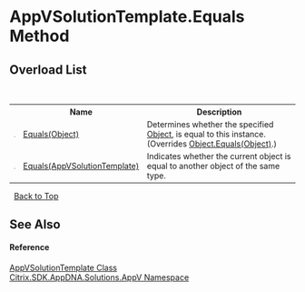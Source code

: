 # AppVSolutionTemplate.Equals Method 
 


## Overload List
&nbsp;<table><tr><th></th><th>Name</th><th>Description</th></tr><tr><td>![Public method](media/pubmethod.gif "Public method")</td><td><a href="adc01a45-8643-46bb-7200-fc2246fed67f">Equals(Object)</a></td><td>
Determines whether the specified <a href="http://msdn2.microsoft.com/en-us/library/e5kfa45b" target="_blank">Object</a>, is equal to this instance.
 (Overrides <a href="http://msdn2.microsoft.com/en-us/library/bsc2ak47" target="_blank">Object.Equals(Object)</a>.)</td></tr><tr><td>![Public method](media/pubmethod.gif "Public method")</td><td><a href="463d5c92-c467-2e72-204a-b348b35ac9cf">Equals(AppVSolutionTemplate)</a></td><td>
Indicates whether the current object is equal to another object of the same type.</td></tr></table>&nbsp;
<a href="#appvsolutiontemplate.equals-method">Back to Top</a>

## See Also


#### Reference
<a href="806c9200-d1a7-1c78-a525-4d7d31561e51">AppVSolutionTemplate Class</a><br /><a href="a638ea88-d709-bd82-5735-d58961438ce5">Citrix.SDK.AppDNA.Solutions.AppV Namespace</a><br />